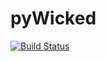 # pyWicked

[![Build Status](https://travis-ci.org/fevangelista/pyWicked.svg?branch=master)](https://travis-ci.org/fevangelista/pyWicked)
